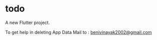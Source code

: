 # todo

A new Flutter project.

To get help in deleting App Data Mail to : benivinayak2002@gmail.com

